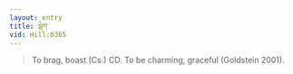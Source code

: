 ```yaml
---
layout: entry
title: སྒེག་
vid: Hill:0365
---
```

> To brag, boast (Cs\.) CD\. To be charming, graceful (Goldstein 2001)\.



